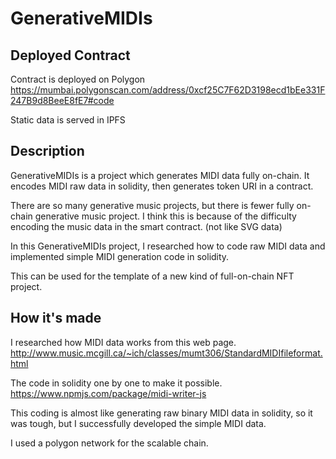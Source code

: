 # GenerativeMIDIs

## Deployed Contract

Contract is deployed on Polygon
https://mumbai.polygonscan.com/address/0xcf25C7F62D3198ecd1bEe331F247B9d8BeeE8fE7#code

Static data is served in IPFS

## Description

GenerativeMIDIs is a project which generates MIDI data fully on-chain. It encodes MIDI raw data in solidity, then generates token URI in a contract.

There are so many generative music projects, but there is fewer fully on-chain generative music project. I think this is because of the difficulty encoding the music data in the smart contract. (not like SVG data)

In this GenerativeMIDIs project, I researched how to code raw MIDI data and implemented simple MIDI generation code in solidity.

This can be used for the template of a new kind of full-on-chain NFT project.

## How it's made

I researched how MIDI data works from this web page.
http://www.music.mcgill.ca/~ich/classes/mumt306/StandardMIDIfileformat.html

The code in solidity one by one to make it possible.
https://www.npmjs.com/package/midi-writer-js

This coding is almost like generating raw binary MIDI data in solidity, so it was tough, but I successfully developed the simple MIDI data.

I used a polygon network for the scalable chain.
